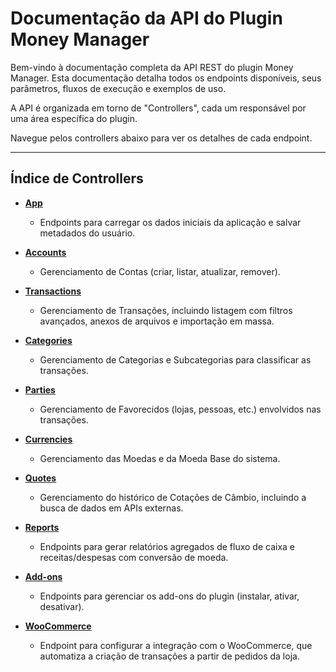 
# Documentação da API do Plugin Money Manager

Bem-vindo à documentação completa da API REST do plugin Money Manager. Esta documentação detalha todos os endpoints disponíveis, seus parâmetros, fluxos de execução e exemplos de uso.

A API é organizada em torno de "Controllers", cada um responsável por uma área específica do plugin.

Navegue pelos controllers abaixo para ver os detalhes de cada endpoint.

---

## Índice de Controllers

- **[App](./app.md)**
  - Endpoints para carregar os dados iniciais da aplicação e salvar metadados do usuário.

- **[Accounts](./accounts.md)**
  - Gerenciamento de Contas (criar, listar, atualizar, remover).

- **[Transactions](./transactions.md)**
  - Gerenciamento de Transações, incluindo listagem com filtros avançados, anexos de arquivos e importação em massa.

- **[Categories](./categories.md)**
  - Gerenciamento de Categorias e Subcategorias para classificar as transações.

- **[Parties](./parties.md)**
  - Gerenciamento de Favorecidos (lojas, pessoas, etc.) envolvidos nas transações.

- **[Currencies](./currencies.md)**
  - Gerenciamento das Moedas e da Moeda Base do sistema.

- **[Quotes](./quotes.md)**
  - Gerenciamento do histórico de Cotações de Câmbio, incluindo a busca de dados em APIs externas.

- **[Reports](./reports.md)**
  - Endpoints para gerar relatórios agregados de fluxo de caixa e receitas/despesas com conversão de moeda.

- **[Add-ons](./addons.md)**
  - Endpoints para gerenciar os add-ons do plugin (instalar, ativar, desativar).

- **[WooCommerce](./woocommerce.md)**
  - Endpoint para configurar a integração com o WooCommerce, que automatiza a criação de transações a partir de pedidos da loja.
